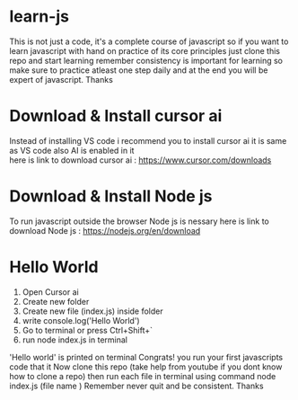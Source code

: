 # learn-js
This is not just a code, it's a complete course of javascript so if you want to learn javascript with hand on practice of its core principles just clone this repo and start learning remember consistency is important for learning so make sure to practice atleast one step daily and at the end you will be expert of javascript. Thanks
# Download & Install cursor ai
Instead of installing VS code i recommend you to install cursor ai it is same as VS code also AI is enabled in it  
here is link to download  cursor ai :  https://www.cursor.com/downloads
# Download & Install Node js
To run javascript outside the browser Node js is nessary 
here is link to download  Node js : https://nodejs.org/en/download
# Hello World
1. Open Cursor ai
2. Create new folder
3. Create new file (index.js) inside folder
4. write console.log('Hello World')
5. Go to terminal or press Ctrl+Shift+`
6. run node index.js in terminal

'Hello world' is printed on terminal
Congrats! you run your first javascripts code that it
Now clone this repo (take help from youtube if you dont know how to clone a repo) then run each file in terminal using command node index.js (file name ) 
Remember never quit and be consistent. Thanks




